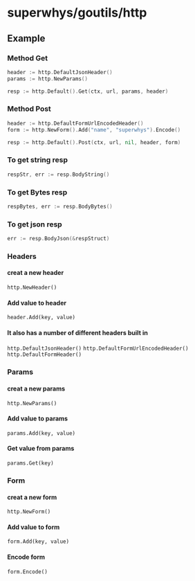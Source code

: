 # superwhys/goutils/http

## Example

### Method Get
```go
header := http.DefaultJsonHeader()
params := http.NewParams()

resp := http.Default().Get(ctx, url, params, header)
```

### Method Post
```go
header := http.DefaultFormUrlEncodedHeader()
form := http.NewForm().Add("name", "superwhys").Encode()

resp := http.Default().Post(ctx, url, nil, header, form)
```

### To get string resp
```go
respStr, err := resp.BodyString()
```

### To get Bytes resp
```go
respBytes, err := resp.BodyBytes()
```

### To get json resp
```go
err := resp.BodyJson(&respStruct)
```

### Headers
#### creat a new header
`http.NewHeader()`
#### Add value to header
`header.Add(key, value)`

#### It also has a number of different headers built in
`http.DefaultJsonHeader()`
`http.DefaultFormUrlEncodedHeader()`
`http.DefaultFormHeader()`

### Params
#### creat a new params
`http.NewParams()`
#### Add value to params
`params.Add(key, value)`
#### Get value from params
`params.Get(key)`

### Form
#### creat a new form
`http.NewForm()`
#### Add value to form
`form.Add(key, value)`
#### Encode form
`form.Encode()`
